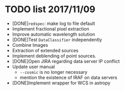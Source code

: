 # TODO list 2017/11/09
- [DONE]`redspec`: make log to file default
- Implement fractional pixel extraction
- Improve automatic wavelength solution
- [DONE]Test `DataClassifier` independently
- Combine Images
- Extraction of extended sources
- Implement deblending of point sources.
- [DONE]Open JIRA regarding data server IP conflict
- Update user manual
  - `--cosmic` is no longer necessary
  - mention the existence of IRAF on data servers
- [DONE]Implement wrapper for WCS in astropy